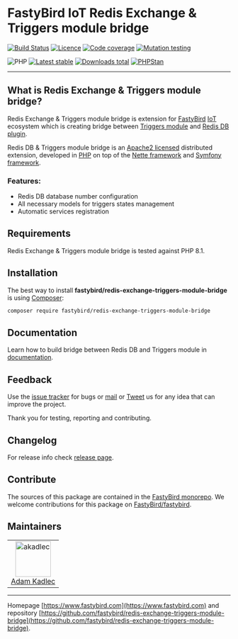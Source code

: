 # FastyBird IoT Redis Exchange & Triggers module bridge

[![Build Status](https://badgen.net/github/checks/FastyBird/redis-exchange-triggers-module-bridge/main?cache=300&style=flast-square)](https://github.com/FastyBird/redis-exchange-triggers-module-bridge/actions)
[![Licence](https://badgen.net/github/license/FastyBird/redis-exchange-triggers-module-bridge?cache=300&style=flast-square)](https://github.com/FastyBird/redis-exchange-triggers-module-bridge/blob/main/LICENSE.md)
[![Code coverage](https://badgen.net/coveralls/c/github/FastyBird/redis-exchange-triggers-module-bridge?cache=300&style=flast-square)](https://coveralls.io/r/FastyBird/redis-exchange-triggers-module-bridge)
[![Mutation testing](https://img.shields.io/endpoint?style=flat-square&url=https%3A%2F%2Fbadge-api.stryker-mutator.io%2Fgithub.com%2FFastyBird%2Fredis-exchange-triggers-module-bridge%2Fmain)](https://dashboard.stryker-mutator.io/reports/github.com/FastyBird/redis-exchange-triggers-module-bridge/main)

![PHP](https://badgen.net/packagist/php/FastyBird/redis-exchange-triggers-module-bridge?cache=300&style=flast-square)
[![Latest stable](https://badgen.net/packagist/v/FastyBird/redis-exchange-triggers-module-bridge/latest?cache=300&style=flast-square)](https://packagist.org/packages/FastyBird/redis-exchange-triggers-module-bridge)
[![Downloads total](https://badgen.net/packagist/dt/FastyBird/redis-exchange-triggers-module-bridge?cache=300&style=flast-square)](https://packagist.org/packages/FastyBird/redis-exchange-triggers-module-bridge)
[![PHPStan](https://img.shields.io/badge/PHPStan-enabled-brightgreen.svg?style=flat-square)](https://github.com/phpstan/phpstan)

***

## What is Redis Exchange & Triggers module bridge?

Redis Exchange & Triggers module bridge is extension for [FastyBird](https://www.fastybird.com) [IoT](https://en.wikipedia.org/wiki/Internet_of_things) ecosystem
which is creating bridge between [Triggers module](https://github.com/FastyBird/triggers-module) and [Redis DB plugin](https://github.com/FastyBird/redisdb-plugin).

Redis DB & Triggers module bridge is an [Apache2 licensed](http://www.apache.org/licenses/LICENSE-2.0) distributed extension, developed
in [PHP](https://www.php.net) on top of the [Nette framework](https://nette.org) and [Symfony framework](https://symfony.com).

### Features:

- Redis DB database number configuration
- All necessary models for triggers states management
- Automatic services registration

## Requirements

Redis Exchange & Triggers module bridge is tested against PHP 8.1.

## Installation

The best way to install **fastybird/redis-exchange-triggers-module-bridge** is using [Composer](http://getcomposer.org/):

```sh
composer require fastybird/redis-exchange-triggers-module-bridge
```

## Documentation

Learn how to build bridge between Redis DB and Triggers module
in [documentation](https://github.com/FastyBird/redis-exchange-triggers-module-bridge/blob/main/docs/index.md).

## Feedback

Use the [issue tracker](https://github.com/FastyBird/fastybird/issues) for bugs
or [mail](mailto:code@fastybird.com) or [Tweet](https://twitter.com/fastybird) us for any idea that can improve the
project.

Thank you for testing, reporting and contributing.

## Changelog

For release info check [release page](https://github.com/FastyBird/fastybird/releases).

## Contribute

The sources of this package are contained in the [FastyBird monorepo](https://github.com/FastyBird/fastybird). We welcome contributions for this package on [FastyBird/fastybird](https://github.com/FastyBird/).

## Maintainers

<table>
	<tbody>
		<tr>
			<td align="center">
				<a href="https://github.com/akadlec">
					<img alt="akadlec" width="80" height="80" src="https://avatars3.githubusercontent.com/u/1866672?s=460&amp;v=4" />
				</a>
				<br>
				<a href="https://github.com/akadlec">Adam Kadlec</a>
			</td>
		</tr>
	</tbody>
</table>

***
Homepage [https://www.fastybird.com](https://www.fastybird.com) and
repository [https://github.com/fastybird/redis-exchange-triggers-module-bridge](https://github.com/fastybird/redis-exchange-triggers-module-bridge).
